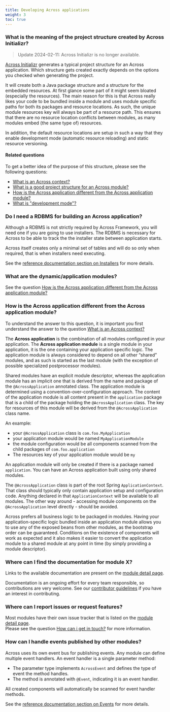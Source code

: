 ```yaml
---
title: Developing Across applications
weight: 3
toc: true
---
```


### What is the meaning of the project structure created by Across Initializr?

> Update 2024-02-11: Across Initializr is no longer available.

[Across Initializr](http://start-across.foreach.be) generates a typical
project structure for an Across application. Which structure gets
created exactly depends on the options you checked when generating the
project.

It will create both a Java package structure and a structure for the
embedded resources. At first glance some part of it might seem bloated
(especially the resources). The main reason for this is that Across
really likes your code to be bundled inside a module and uses module
specific paths for both its packages and resource locations. As such,
the unique module resources key will always be part of a resource path.
This ensures that there are no resource location conflicts between
modules, as many modules embed (the same type of) resources.

In addition, the default resource locations are setup in such a way that
they enable development mode (automatic resource reloading) and static
resource versioning.

#### Related questions

To get a better idea of the purpose of this structure, please see the
following questions:

-   [What is an Across context?](what-is-an-across-context.html)
-   [What is a good project structure for an Across
    module?](what-is-a-good-project-structure-for-an-across-module.html)
-   [How is the Across application different from the Across application
    module?](how-is-the-across-application-different-from-the-across-application-module.html)
-   [What is "development mode"?](what-is-development-mode.html)


### Do I need a RDBMS for building an Across application?

Although a RDBMS is not strictly required by Across Framework, you will
need one if you are going to use installers. The RDBMS is necessary for
Across to be able to track the the installer state between application
starts.

Across itself creates only a minimal set of tables and will do so only
when required, that is when installers need executing.

See the [reference documentation section on
Installers](../reference-docs%3Fsection=installers.html) for more
details.


### What are the dynamic/application modules?

See the question [How is the Across application different from the
Across application
module?](how-is-the-across-application-different-from-the-across-application-module.html)


### How is the Across application different from the Across application module?

To understand the answer to this question, it is important you first
understand the answer to the question [What is an Across
context?](what-is-an-across-context.html)

The **Across application** is the combination of all modules configured
in your application. The **Across application module** is a single
module in your application, it is the one containing your application
specific logic. The application module is always considered to depend on
all other “shared” modules, and as such is started as the last module
(with the exception of possible specialized postprocessor modules).

Shared modules have an explicit module descriptor, whereas the
application module has an implicit one that is derived from the name and
package of the `@AcrossApplication` annotated class. The application
module is determined using a convention-over-configuration approach. The
content of the application module is all content present in the
`application` package that is a child of the package holding the
`@AcrossApplication` class. The key for resources of this module will be
derived from the `@AcrossApplication` class name.

An example:

-   your `@AcrossApplication` class is `com.foo.MyApplication`
-   your application module would be named `MyApplicationModule`
-   the module configuration would be all components scanned from the
    child packages of `com.foo.application`
-   The resources key of your application module would be `my`

An application module will only be created if there is a package named
`application`. You can have an Across application built using only
shared modules.

The `@AcrossApplication` class is part of the root
Spring `ApplicationContext`. That class should typically only contain
application setup and configuration code. Anything declared in that
`ApplicationContext` will be available to all modules. The other way
around - accessing module components on the `@AcrossApplication` level
directly - should be avoided.

Across prefers all business logic to be packaged in modules. Having your
application-specific logic bundled inside an application module allows
you to use any of the exposed beans from other modules, as the bootstrap
order can be guaranteed. Conditions on the existence of components will
work as expected and it also makes it easier to convert the application
module to a shared module at any point in time (by simply providing a
module descriptor).


### Where can I find the documentation for module X?

Links to the available documentation are present on the [module detail
page](../modules.html).

Documentation is an ongoing effort for every team responsible, so
contributions are very welcome. See our [contributor
guidelines](../contributing.html) if you have an interest in
contributing.


### Where can I report issues or request features?

Most modules have their own issue tracker that is listed on the [module
detail page](../modules.html).  
Please see the question [How can i get in
touch?](i-have-a-question-how-can-i-get-in-touch.html) for more
information.


### How can I handle events published by other modules?

Across uses its own event bus for publishing events. Any module can
define multiple event handlers. An event handler is a single parameter
method:

-   The parameter type implements `AcrossEvent` and defines the type of
    event the method handles.
-   The method is annotated with `@Event`, indicating it is an event
    handler.

All created components will automatically be scanned for event handler
methods.

See the [reference documentation section on
Events](../reference-docs%3Fsection=events.html) for more details.
